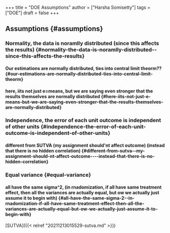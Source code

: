 +++
title = "DOE Assumptions"
author = ["Harsha Somisetty"]
tags = ["DOE"]
draft = false
+++

## Assumptions {#assumptions}


### Normality, the data is noramlly distributed (since this affects the results) {#normality-the-data-is-noramlly-distributed--since-this-affects-the-results}


#### Our estimations are normally distributed, ties into central limit theorm?? {#our-estimations-are-normally-distributed-ties-into-central-limit-theorm}


#### here, iits not just e=means, but we are saying even stronger that the results themselves are normally distributed {#here-iits-not-just-e-means-but-we-are-saying-even-stronger-that-the-results-themselves-are-normally-distributed}


### Independence, the error of each unit outcome is independent of other units {#independence-the-error-of-each-unit-outcome-is-independent-of-other-units}


#### different from SUTVA (my assignment should'nt affect outcome) (instead that there is no hidden correlation) {#different-from-sutva--my-assignment-should-nt-affect-outcome----instead-that-there-is-no-hidden-correlation}


### Equal variance {#equal-variance}


#### all have the same sigma^2, (in rnadomization, if all have same treatment effect, then all the variances are actually equal, but ow we actually just assume it to begin with) {#all-have-the-same-sigma-2--in-rnadomization-if-all-have-same-treatment-effect-then-all-the-variances-are-actually-equal-but-ow-we-actually-just-assume-it-to-begin-with}

[SUTVA]({{< relref "20211213015529-sutva.md" >}})